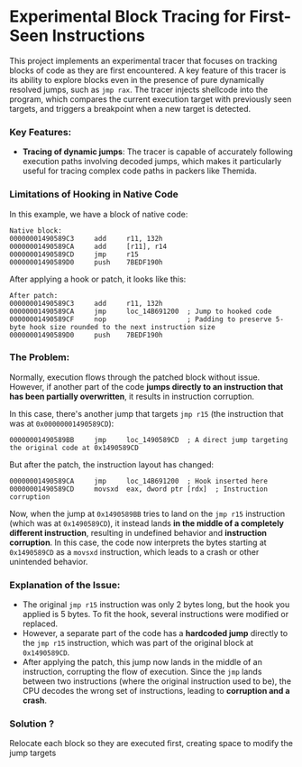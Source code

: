 # Experimental Block Tracing for First-Seen Instructions

This project implements an experimental tracer that focuses on tracking blocks of code as they are first encountered. A key feature of this tracer is its ability to explore blocks even in the presence of pure dynamically resolved jumps, such as `jmp rax`. The tracer injects shellcode into the program, which compares the current execution target with previously seen targets, and triggers a breakpoint when a new target is detected.

### Key Features:
- **Tracing of dynamic jumps**: The tracer is capable of accurately following execution paths involving decoded jumps, which makes it particularly useful for tracing complex code paths in packers like Themida.


### **Limitations of Hooking in Native Code**

In this example, we have a block of native code:

```
Native block:
00000001490589C3     add     r11, 132h
00000001490589CA     add     [r11], r14
00000001490589CD     jmp     r15
00000001490589D0     push    7BEDF190h
```

After applying a hook or patch, it looks like this:

```
After patch:
00000001490589C3     add     r11, 132h
00000001490589CA     jmp     loc_14B691200  ; Jump to hooked code
00000001490589CF     nop                    ; Padding to preserve 5-byte hook size rounded to the next instruction size
00000001490589D0     push    7BEDF190h
```

### **The Problem:**

Normally, execution flows through the patched block without issue. However, if another part of the code **jumps directly to an instruction that has been partially overwritten**, it results in instruction corruption. 

In this case, there's another jump that targets `jmp r15` (the instruction that was at `0x00000001490589CD`):

```
00000001490589BB     jmp     loc_1490589CD  ; A direct jump targeting the original code at 0x1490589CD
```

But after the patch, the instruction layout has changed:

```
00000001490589CA     jmp     loc_14B691200  ; Hook inserted here
00000001490589CD     movsxd  eax, dword ptr [rdx]  ; Instruction corruption
```

Now, when the jump at `0x1490589BB` tries to land on the `jmp r15` instruction (which was at `0x1490589CD`), it instead lands **in the middle of a completely different instruction**, resulting in undefined behavior and **instruction corruption**. In this case, the code now interprets the bytes starting at `0x1490589CD` as a `movsxd` instruction, which leads to a crash or other unintended behavior.

### **Explanation of the Issue:**

- The original `jmp r15` instruction was only 2 bytes long, but the hook you applied is 5 bytes. To fit the hook, several instructions were modified or replaced.
- However, a separate part of the code has a **hardcoded jump** directly to the `jmp r15` instruction, which was part of the original block at `0x1490589CD`.
- After applying the patch, this jump now lands in the middle of an instruction, corrupting the flow of execution. Since the `jmp` lands between two instructions (where the original instruction used to be), the CPU decodes the wrong set of instructions, leading to **corruption and a crash**.


### Solution ? 

Relocate each block so they are executed first, creating space to modify the jump targets